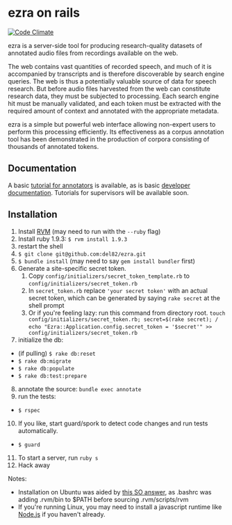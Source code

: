 # ezra on rails

[![Code Climate](https://codeclimate.com/github/del82/ezra.png)](https://codeclimate.com/github/del82/ezra)

ezra is a server-side tool for producing research-quality datasets of annotated audio files
from recordings available on the web.

The web contains vast quantities of recorded speech, and much of it is accompanied by
transcripts and is therefore discoverable by search engine queries. The web is thus a
potentially valuable source of data for speech research. But before audio files harvested
from the web can constitute research data, they must be subjected to processing. Each
search engine hit must be manually validated, and each token must be extracted with
the required amount of context and annotated with the appropriate metadata.

ezra is a simple but powerful web interface allowing non-expert users to perform this
processing efficiently. Its effectiveness as a corpus annotation tool has been demonstrated
in the production of corpora consisting of thousands of annotated tokens.


## Documentation

A basic [tutorial for annotators](https://github.com/del82/ezra/wiki/Tutorial-for-annotators)
is available, as is basic [developer documentation](https://github.com/del82/ezra/wiki).
Tutorials for supervisors will be available soon.

## Installation

1. Install [RVM](https://rvm.io/) (may need to run with the `--ruby` flag)
2. Install ruby 1.9.3: `$ rvm install 1.9.3`
3. restart the shell
4. `$ git clone git@github.com:del82/ezra.git`
5. `$ bundle install` (may need to say `gem install bundler` first)
6. Generate a site-specific secret token.
    1. Copy `config/initializers/secret_token_template.rb` to
       `config/initializers/secret_token.rb`
    2. In `secret_token.rb` replace `'your secret token'` with an actual
       secret token, which can be generated by saying `rake secret` at the
       shell prompt
    3. Or if you're feeling lazy: run this command from directory root. 
        `touch config/initializers/secret_token.rb; secret=$(rake secret); /`
        `echo "Ezra::Application.config.secret_token = '$secret'" >> config/initializers/secret_token.rb`
7. initialize the db:
  -  (if pulling) `$ rake db:reset`
  -  `$ rake db:migrate`
  -  `$ rake db:populate`
  -  `$ rake db:test:prepare`
8. annotate the source: `bundle exec annotate`
9. run the tests:
  -  `$ rspec`
10. If you like, start guard/spork to detect code changes and run tests
  automatically.
  - `$ guard`
11. To start a server, run `ruby s`
12. Hack away

Notes:

- Installation on Ubuntu was aided by [this SO answer](http://stackoverflow.com/a/11274952), as .bashrc was adding .rvm/bin to $PATH before sourcing .rvm/scripts/rvm
- If you're running Linux, you may need to install a javascript runtime like
[Node.js](https://github.com/joyent/node/wiki/Installing-Node.js-via-package-manager) if you haven't already.
